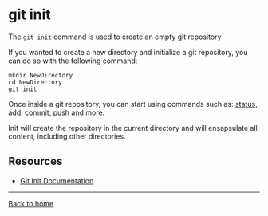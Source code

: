 # git init

The `git init` command is used to create an empty git repository

If you wanted to create a new directory and initialize a git repository, you can do so with the following command:
```
mkdir NewDirectory
cd NewDirectory
git init
```

Once inside a git repository, you can start using commands such as:
[status](./Status.md),
[add](./Add.md),
[commit](./Commit.md),
[push](./Push.md)
and more.

Init will create the repository in the current directory and will ensapsulate all content, including other directories.

## Resources

- [Git Init Documentation](https://git-scm.com/docs/git-init)

---

[Back to home](../README.md)